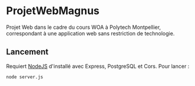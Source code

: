 # ProjetWebMagnus

Projet Web dans le cadre du cours WOA à Polytech Montpellier, correspondant à une application web sans restriction de technologie.

## Lancement

Requiert [NodeJS](https://nodejs.org/) d'installé avec Express, PostgreSQL et Cors.
Pour lancer :
```bash
node server.js
```
